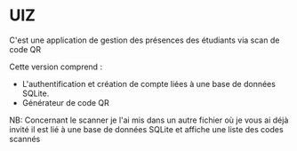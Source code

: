 # UIZ
C'est une application de gestion des présences des étudiants via scan de code QR

Cette version comprend :
- L'authentification et création de compte liées à une base de données SQLite.
- Générateur de code QR

NB: Concernant le scanner je l'ai mis dans un autre fichier où je vous ai déjà invité il est lié à une base de données SQLite et affiche une liste des codes scannés
